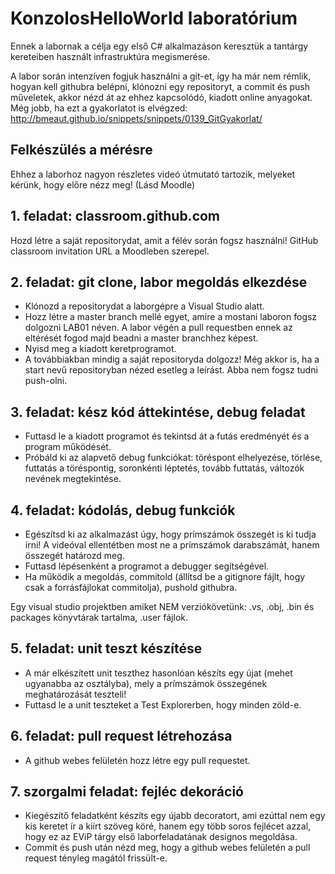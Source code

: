 # KonzolosHelloWorld laboratórium

Ennek a labornak a célja egy első C# alkalmazáson keresztük a tantárgy kereteiben használt infrastruktúra megismerése.

A labor során intenzíven fogjuk használni a git-et, így ha már nem rémlik, hogyan kell githubra belépni, klónozni egy repositoryt, a commit és push műveletek, akkor nézd át az ehhez kapcsolódó, kiadott online anyagokat. Még jobb, ha ezt a gyakorlatot is elvégzed:
http://bmeaut.github.io/snippets/snippets/0139_GitGyakorlat/

## Felkészülés a mérésre

Ehhez a laborhoz nagyon részletes videó útmutató tartozik, melyeket kérünk, hogy előre nézz meg!
(Lásd Moodle)

## 1. feladat: classroom.github.com

Hozd létre a saját repositorydat, amit a félév során fogsz használni!
GitHub classroom invitation URL a Moodleben szerepel.

## 2. feladat: git clone, labor megoldás elkezdése

- Klónozd a repositorydat a laborgépre a Visual Studio alatt.
- Hozz létre a master branch mellé egyet, amire a mostani laboron fogsz dolgozni LAB01 néven. A labor végén a pull requestben ennek az eltérését fogod majd beadni a master branchhez képest.
- Nyisd meg a kiadott keretprogramot.
- A továbbiakban mindig a saját repositoryda dolgozz! Még akkor is, ha a start nevű repositoryban nézed esetleg a leírást. Abba nem fogsz tudni push-olni.

## 3. feladat: kész kód áttekintése, debug feladat

- Futtasd le a kiadott programot és tekintsd át a futás eredményét és a program működését.
- Próbáld ki az alapvető debug funkciókat: töréspont elhelyezése, törlése, futtatás a töréspontig, soronkénti léptetés, tovább futtatás, változók nevének megtekintése.

## 4. feladat: kódolás, debug funkciók

- Egészítsd ki az alkalmazást úgy, hogy prímszámok összegét is ki tudja írni! A videóval ellentétben most ne a prímszámok darabszámát, hanem összegét határozd meg.
- Futtasd lépésenként a programot a debugger segítségével.
- Ha működik a megoldás, commitold (állítsd be a gitignore fájlt, hogy csak a forrásfájlokat commitolja), pushold githubra.

Egy visual studio projektben amiket NEM verziókövetünk: .vs, .obj, .bin és packages könyvtárak tartalma, .user fájlok.

## 5. feladat: unit teszt készítése

- A már elkészített unit teszthez hasonlóan készíts egy újat (mehet ugyanabba az osztályba), mely a prímszámok összegének meghatározását teszteli!
- Futtasd le a unit teszteket a Test Explorerben, hogy minden zöld-e.

## 6. feladat: pull request létrehozása

- A github webes felületén hozz létre egy pull requestet.

## 7. szorgalmi feladat: fejléc dekoráció

- Kiegészítő feladatként készíts egy újabb decoratort, ami ezúttal nem egy kis keretet ír a kiírt szöveg köré, hanem egy több soros fejlécet azzal, hogy ez az EViP tárgy első laborfeladatának designos megoldása.
- Commit és push után nézd meg, hogy a github webes felületén a pull request tényleg magától frissült-e.
